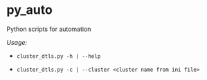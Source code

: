 # py_auto

Python scripts for automation 


_*Usage:*_

* `cluster_dtls.py -h | --help`

* `cluster_dtls.py -c | --cluster <cluster name from ini file>`
